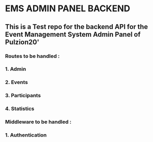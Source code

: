 # EMS ADMIN PANEL BACKEND

## This is a Test repo for the backend API for the Event Management System Admin Panel of Pulzion20'

### Routes to be handled :

### 1. Admin

### 2. Events

### 3. Participants

### 4. Statistics

### Middleware to be handled :

### 1. Authentication
